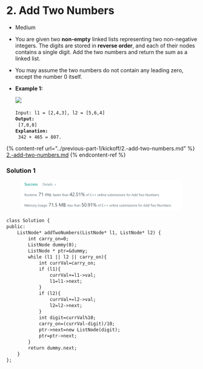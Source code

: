 # 2. Add Two Numbers

* Medium
* You are given two **non-empty** linked lists representing two non-negative integers. The digits are stored in **reverse order**, and each of their nodes contains a single digit. Add the two numbers and return the sum as a linked list.
* You may assume the two numbers do not contain any leading zero, except the number 0 itself.
*   **Example 1:**

    ![](https://assets.leetcode.com/uploads/2020/10/02/addtwonumber1.jpg)

    <pre><code>Input: l1 = [2,4,3], l2 = [5,6,4]
    <strong>Output:
    </strong> [7,0,8]
    <strong>Explanation:
    </strong> 342 + 465 = 807.</code></pre>



{% content-ref url="../previous-part-1/kickoff/2.-add-two-numbers.md" %}
[2.-add-two-numbers.md](../previous-part-1/kickoff/2.-add-two-numbers.md)
{% endcontent-ref %}

### Solution 1

<figure><img src="../.gitbook/assets/image (289) (1).png" alt=""><figcaption></figcaption></figure>

```
class Solution {
public:
    ListNode* addTwoNumbers(ListNode* l1, ListNode* l2) {
        int carry_on=0;
        ListNode dummy(0);
        ListNode * ptr=&dummy;
        while (l1 || l2 || carry_on){
            int currVal=carry_on;
            if (l1){
                currVal+=l1->val;
                l1=l1->next;
            }
            if (l2){
                currVal+=l2->val;
                l2=l2->next;
            }
            int digit=currVal%10;
            carry_on=(currVal-digit)/10;
            ptr->next=new ListNode(digit);
            ptr=ptr->next;
        }
        return dummy.next;
    }
};
```
